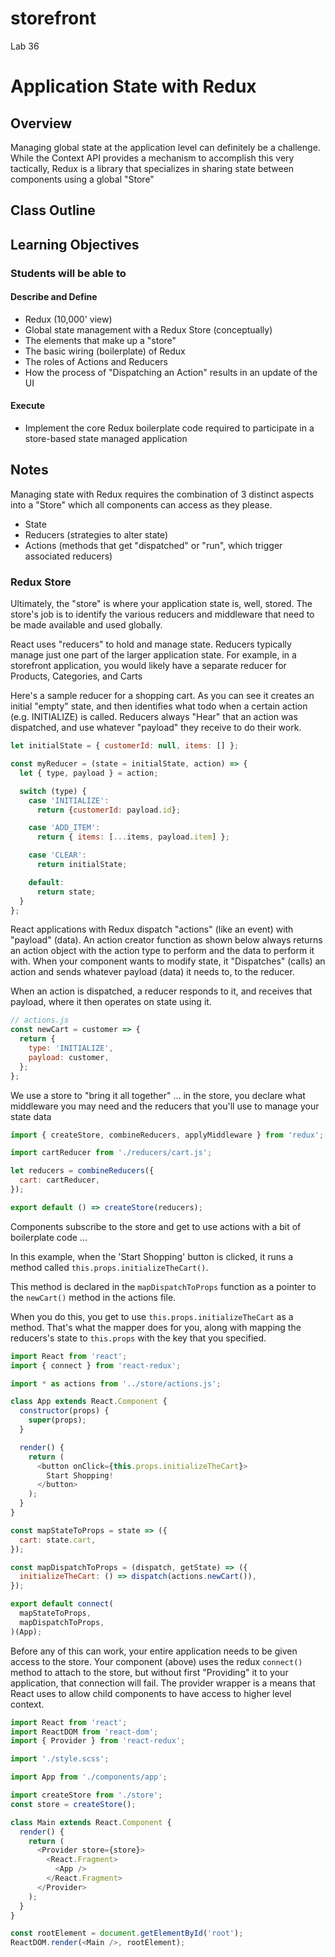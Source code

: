 # storefront
Lab 36


# Application State with Redux

## Overview

Managing global state at the application level can definitely be a challenge. While the Context API provides a mechanism to accomplish this very tactically, Redux is a library that specializes in sharing state between components using a global "Store"

## Class Outline

<!-- To Be Completed By Instructor -->

## Learning Objectives

### Students will be able to

#### Describe and Define

- Redux (10,000' view)
- Global state management with a Redux Store (conceptually)
- The elements that make up a "store"
- The basic wiring (boilerplate) of Redux
- The roles of Actions and Reducers
- How the process of "Dispatching an Action" results in an update of the UI

#### Execute

- Implement the core Redux boilerplate code required to participate in a store-based state managed application

## Notes

Managing state with Redux requires the combination of 3 distinct aspects into a "Store" which all components can access as they please.

- State
- Reducers (strategies to alter state)
- Actions (methods that get "dispatched" or "run", which trigger associated reducers)

### Redux Store

Ultimately, the "store" is where your application state is, well, stored.  The store's job is to identify the various reducers and middleware that need to be made available and used globally.

React uses "reducers" to hold and manage state. Reducers typically manage just one part of the larger application state.  For example, in a storefront application, you would likely have a separate reducer for Products, Categories, and Carts

Here's a sample reducer for a shopping cart. As you can see it creates an initial "empty" state, and then identifies what todo when a certain action (e.g. INITIALIZE) is called. Reducers always "Hear" that an action was dispatched, and use whatever "payload" they receive to do their work.

```javascript
let initialState = { customerId: null, items: [] };

const myReducer = (state = initialState, action) => {
  let { type, payload } = action;

  switch (type) {
    case 'INITIALIZE':
      return {customerId: payload.id};

    case 'ADD_ITEM':
      return { items: [...items, payload.item] };

    case 'CLEAR':
      return initialState;

    default:
      return state;
  }
};
```

React applications with Redux dispatch "actions" (like an event) with "payload" (data). An action creator function as shown below always returns an action object with the action type to perform and the data to perform it with.  When your component wants to modify state, it "Dispatches" (calls) an action and sends whatever payload (data) it needs to, to the reducer.

When an action is dispatched, a reducer responds to it, and receives that payload, where it then operates on state using it.

```javascript
// actions.js
const newCart = customer => {
  return {
    type: 'INITIALIZE',
    payload: customer,
  };
};

```

We use a store to "bring it all together" ... in the store, you declare what middleware you may need and the reducers that you'll use to manage your state data

```javascript
import { createStore, combineReducers, applyMiddleware } from 'redux';

import cartReducer from './reducers/cart.js';

let reducers = combineReducers({
  cart: cartReducer,
});

export default () => createStore(reducers);
```

Components subscribe to the store and get to use actions with a bit of boilerplate code ...

In this example, when the 'Start Shopping' button is clicked, it runs a method called `this.props.initializeTheCart()`.

This method is declared in the `mapDispatchToProps` function as a pointer to the `newCart()` method in the actions file.

When you do this, you get to use `this.props.initializeTheCart` as a method. That's what the mapper does for you, along with mapping the reducers's state to `this.props` with the key that you specified.

```javascript
import React from 'react';
import { connect } from 'react-redux';

import * as actions from '../store/actions.js';

class App extends React.Component {
  constructor(props) {
    super(props);
  }

  render() {
    return (
      <button onClick={this.props.initializeTheCart}>
        Start Shopping!
      </button>
    );
  }
}

const mapStateToProps = state => ({
  cart: state.cart,
});

const mapDispatchToProps = (dispatch, getState) => ({
  initializeTheCart: () => dispatch(actions.newCart()),
});

export default connect(
  mapStateToProps,
  mapDispatchToProps,
)(App);

```

Before any of this can work, your entire application needs to be given access to the store. Your component (above) uses the redux `connect()` method to attach to the store, but without first "Providing" it to your application, that connection will fail.  The provider wrapper is a means that React uses to allow child components to have access to higher level context.

```javascript
import React from 'react';
import ReactDOM from 'react-dom';
import { Provider } from 'react-redux';

import './style.scss';

import App from './components/app';

import createStore from './store';
const store = createStore();

class Main extends React.Component {
  render() {
    return (
      <Provider store={store}>
        <React.Fragment>
          <App />
        </React.Fragment>
      </Provider>
    );
  }
}

const rootElement = document.getElementById('root');
ReactDOM.render(<Main />, rootElement);
```